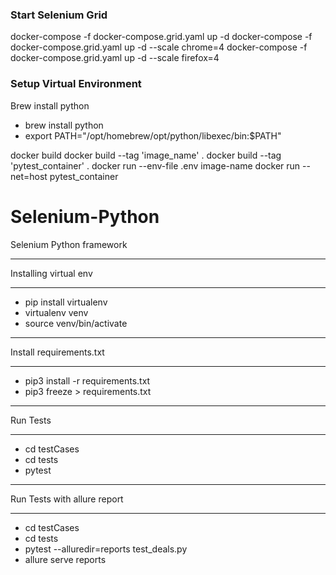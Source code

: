 

### Start Selenium Grid
 docker-compose -f docker-compose.grid.yaml up -d
 docker-compose -f docker-compose.grid.yaml up -d --scale chrome=4
 docker-compose -f docker-compose.grid.yaml up -d --scale firefox=4

### Setup Virtual Environment



Brew install python
- brew install python 
- export PATH="/opt/homebrew/opt/python/libexec/bin:$PATH"

docker build
docker build --tag 'image_name' .
docker build --tag 'pytest_container' .
docker run --env-file .env image-name
docker run --net=host pytest_container

































# Selenium-Python
Selenium Python framework

**********************
Installing virtual env 
**********************
- pip install virtualenv
- virtualenv venv
- source venv/bin/activate


**********************
Install requirements.txt
**********************
- pip3 install -r requirements.txt
- pip3 freeze > requirements.txt

**********************
Run Tests
**********************
- cd testCases
- cd tests
- pytest

****************************
Run Tests with allure report
****************************
- cd testCases
- cd tests
- pytest --alluredir=reports test_deals.py
- allure serve reports